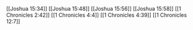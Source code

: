 [[Joshua 15:34]]
[[Joshua 15:48]]
[[Joshua 15:56]]
[[Joshua 15:58]]
[[1 Chronicles 2:42]]
[[1 Chronicles 4:4]]
[[1 Chronicles 4:39]]
[[1 Chronicles 12:7]]
